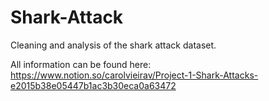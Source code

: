 # Shark-Attack

Cleaning and analysis of the shark attack dataset.

All information can be found here: https://www.notion.so/carolvieirav/Project-1-Shark-Attacks-e2015b38e05447b1ac3b30eca0a63472